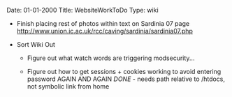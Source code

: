 Date: 01-01-2000
Title: WebsiteWorkToDo
Type: wiki


-   Finish placing rest of photos within text on Sardinia 07 page
    <http://www.union.ic.ac.uk/rcc/caving/sardinia/sardinia07.php>




-   Sort Wiki Out




    -   Figure out what watch words are triggering modsecurity...




    -   Figure out how to get sessions + cookies working to avoid
        entering password AGAIN AND AGAIN *DONE* - needs path relative
        to /htdocs, not symbolic link from home
